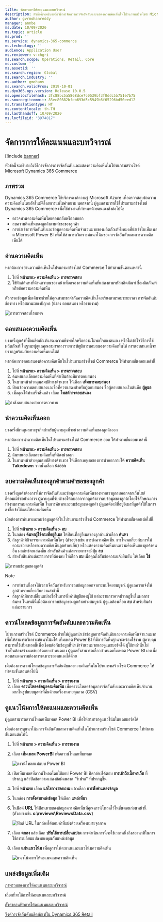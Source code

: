 ```yaml
---
title: จัดการการให้คะแนนและบทวิจารณ์
description: หัวข้อนี้จะอธิบายถึงวิธีการจัดการการจัดอันดับและแสดงความคิดเห็นในโปรแกรมสร้างไซต์ Microsoft Dynamics 365 Commerce
author: gvrmohanreddy
manager: annbe
ms.date: 10/09/2020
ms.topic: article
ms.prod: ''
ms.service: dynamics-365-commerce
ms.technology: ''
audience: Application User
ms.reviewer: v-chgri
ms.search.scope: Operations, Retail, Core
ms.custom: ''
ms.assetid: ''
ms.search.region: Global
ms.search.industry: ''
ms.author: gmohanv
ms.search.validFrom: 2019-10-01
ms.dyn365.ops.version: Release 10.0.5
ms.openlocfilehash: 3fc88bc5a5868dce7c0539bf3f0ddc5b751e7b75
ms.sourcegitcommit: 83ec80382bfeb693d5c5949b6f65296bd50eed12
ms.translationtype: HT
ms.contentlocale: th-TH
ms.lasthandoff: 10/09/2020
ms.locfileid: "3974017"
---
```

# <a name="manage-ratings-and-reviews"></a>จัดการการให้คะแนนและบทวิจารณ์

[!include [banner](includes/banner.md)]

หัวข้อนี้จะอธิบายถึงวิธีการจัดการการจัดอันดับและแสดงความคิดเห็นในโปรแกรมสร้างไซต์ Microsoft Dynamics 365 Commerce

## <a name="overview"></a>ภาพรวม

Dynamics 365 Commerce ใช้บริการองค์ความรู้ Microsoft Azure เพื่อตรวจสอบข้อความความคิดเห็นโดยอัตโนมัติโดยการแก้ไขคำหยาบ นอกจากนี้ ผู้ดูแลสามารถใช้โปรแกรมสร้างไซต์ Dynamics 365 Commerce เพื่อใช้ทำงานที่กำหนดด้วยตนเองดังต่อไปนี้:

- ตรวจทานความคิดเห็นโดยตอบกลับหรือลบออก
- ลบความคิดเห็นของลูกค้าตามคำขอของลูกค้า
- การนำเข้าการจัดอันดับและข้อมูลความคิดเห็นจำนวนมากของผลิตภัณฑ์ทั้งหมดที่นำเข้าในเท็มเพลต Microsoft Power BI เพื่อให้สามารถวิเคราะห์แนวโน้มของการจัดอันดับและการความคิดเห็นได้

## <a name="read-a-review"></a>อ่านความคิดเห็น 

หากต้องการอ่านความคิดเห็นในโปรแกรมสร้างไซต์ Commerce ให้ทำตามขั้นตอนเหล่านี้

1. ไปที่ **หน้าแรก\> ความคิดเห็น \> การตรวจสอบ**
1. ใช้ฟิลด์ค้นหาที่ด้านขวาบนของหน้าเพื่อกรองความคิดเห็นที่แสดงตามรหัสผลิตภัณฑ์ ชื่อผลิตภัณฑ์ หรือข้อความความคิดเห็น

ตัวกรองข้อมูลเพิ่มเติมจะช่วยให้คุณสามารถจำกัดความคิดเห็นโดยเรียงตามรอบระยะเวลา การจัดอันดับ ช่องทาง หรือสถานะของปัญหา (นำลง ตอบสนอง หรือรายงาน)

![การตรวจสอบโฮมเพจ](media/rnr-moderation-home.png) 

## <a name="respond-to-a-review"></a>ตอบสนองความคิดเห็น 

บางครั้งลูกค้าที่ซื้อผลิตภัณฑ์แสดงความพึงพอใจหรือความไม่พอใจของตนเอง หรือไม่เข้าใจวิธีการใช้ผลิตภัณฑ์ ในฐานะผู้ดูแลคุณสามารถลงรายการบัญชีการตอบสนองความคิดเห็นได้ การตอบสนองนี้จะปรากฏพร้อมกับความคิดเห็นบนไซต์ 

หากต้องการตอบสนองต่อความคิดเห็นในโปรแกรมสร้างไซต์ Commerce ให้ทำตามขั้นตอนเหล่านี้

1. ไปที่ **หน้าแรก\> ความคิดเห็น \> การตรวจสอบ**
1. ค้นหาและเลือกความคิดเห็นที่จำเป็นต้องมีการตอบสนอง
1. ในบานหน้าต่างคุณสมบัติทางด้านขวา ให้เลือก **เพิ่มการตอบสนอง**
1. ป้อนข้อความตอบสนองและชื่อที่ควรแสดงสำหรับผู้ตอบสนอง ชื่อผู้ตอบสนองเริ่มต้นคือ **ผู้ดูแล**
1. เมื่อคุณได้ทำเสร็จสิ้นแล้ว เลือก **โพสต์การตอบสนอง**

![กำลังตอบสนองต่อการตรวจทาน](media/rnr-moderation-response.png) 

## <a name="take-down-a-review"></a>นำความคิดเห็นออก 

บางครั้งมีเหตุผลทางธุรกิจสำหรับผู้ควบคุมที่จะนำความคิดเห็นของลูกค้าออก 

หากต้องการนำความคิดเห็นในโปรแกรมสร้างไซต์ Commerce ออก ให้ทำตามขั้นตอนเหล่านี้

1. ไปที่ **หน้าแรก\> ความคิดเห็น \> การตรวจสอบ**
1. ค้นหาและเลือกความคิดเห็นที่ต้องนำออก
1. ในบานหน้าต่างคุณสมบัติทางด้านขวา ให้เลือกเหตุผลของการนำออกภายใต้  **ความคิดเห็น Takedown** จากนั้นเลือก **นำออก**
    
## <a name="delete-a-customers-reviews-at-the-customers-request"></a>ลบความคิดเห็นของลูกค้าตามคำขอของลูกค้า 

บางครั้งลูกค้าต้องการให้การจัดอันดับและข้อมูลความคิดเห็นของพวกเขาถูกลบออกจากเว็บไซต์อีคอมเมิร์ซอย่างถาวร ผู้ควบคุมที่รับคำขอให้ลบออกจากลูกค้าอาจลบข้อมูลของลูกค้าโดยใช้ลักษณะการทำงานการลบความคิดเห็น ในการค้นหาและลบข้อมูลของลูกค้า ผู้ดูแลต้องมีที่อยู่อีเมลที่ลูกค้าใช้ในการลงชื่อเข้าใช้และให้ความคิดเห็น 

เมื่อต้องการค้นหาและลบข้อมูลลูกค้าในโปรแกรมสร้างไซต์ Commerce ให้ทำตามขั้นตอนต่อไปนี้

1. ไปที่ **หน้าแรก \> ความคิดเห็น \> ลบ**
1. ในกล่อง **ค้นหาผู้ใช้ตามที่อยู่อีเมล** ให้ป้อนที่อยู่อีเมลของลูกค้าแล้วเลือก **ค้นหา**
1. ถ้าลูกค้ามีกิจกรรมความคิดเห็นใดๆ (ตัวอย่างเช่น การส่งความคิดเห็น การโหวตเกี่ยวกับการให้ความช่วยเหลือของความคิดเห็นลูกค้าคนอื่น) หรือแสดงความคิดเห็นบนความคิดเห็นของลูกค้าคนอื่น ผลลัพธ์จะแสดงขึ้น สำหรับสินค้าแต่ละรายการจะมีปุ่ม **ลบ**
1. สำหรับสินค้าแต่ละรายการที่ต้องลบ ให้เลือก **ลบ** เมื่อคุณได้รับข้อความแจ้งยืนยัน ให้เลือก **ใช่** 
    
![การลบข้อมูลของลูกค้า](media/rnr-moderation-delete-reviews.png) 

> [!NOTE]
> - การทำเช่นนี้อาจใช้เวลาเจ็ดวันสำหรับการลบข้อมูลออกจากระบบโดยสมบูรณ์ ผู้ดูแลควรแจ้งให้ลูกค้าทราบเกี่ยวกับความล่าช้านี้
> - ถ้าลูกค้ามีการเปลี่ยนแปลงชื่อในการตั้งค่าบัญชีของผู้ใช้ แต่ละรายการอาจปรากฏขึ้นในผลการค้นหา ในกรณีนี้เมื่อต้องการลบข้อมูลของลูกค้าอย่างสมบูรณ์ ผู้ดูแลต้องเลือก **ลบ** สำหรับสินค้าแต่ละรายการ 

## <a name="download-ratings-and-reviews-data"></a>ดาวน์โหลดข้อมูลการจัดอันดับและความคิดเห็น

โปรแกรมสร้างไซต์ Commerce ช่วยให้ผู้ดูแลนำเข้าข้อมูลการจัดอันดับและความคิดเห็นจำนวนมากเพื่อให้สามารถวิเคราะห์แนวโน้มได้ เท็มเพลต Power BI ที่มีการวัดพื้นฐานจะพร้อมใช้งาน ผู้ควบคุมสามารถใช้เท็มเพลตนี้เพื่อเชื่อมต่อกับข้อมูลที่นำเข้าจำนวนมากและดูแดชบอร์ดได้ ผู้ใช้เหล่านั้นไม่จำเป็นต้องสร้างแดชบอร์ดแบบกำหนดเอง ผู้ดูแลยังสามารถเลือกกำหนดเท็มเพลต Power BI เองเพื่อตอบสนองความต้องการเฉพาะของตนเองได้ด้วย 

เมื่อต้องการดาวน์โหลดข้อมูลการจัดอันดับและความคิดเห็นในโปรแกรมสร้างไซต์ Commerce ให้ทำตามขั้นตอนต่อไปนี้

1. ไปที่ **หน้าแรก \> ความคิดเห็น \> การรายงาน**
1. เลือก **ดาวน์โหลดข้อมูลคามคิดเห็น** เพื่อดาวน์โหลดข้อมูลการจัดอันดับและความคิดเห็นจำนวนมากในรูปแบบมูลค่าที่คั่นด้วยเครื่องหมายจุลภาค (CSV)

## <a name="view-ratings-and-reviews-trends"></a>ดูแนวโน้มการให้คะแนนและความคิดเห็น

ผู้ดูแลสามารถดาวน์โหลดเท็มเพลต Power BI เพื่อให้สามารถดูแนวโน้มในแดชบอร์ดได้

เมื่อต้องการดูแนวโน้มการจัดอันดับและความคิดเห็นในโปรแกรมสร้างไซต์ Commerce ให้ทำตามขั้นตอนต่อไปนี้

1. ไปที่ **หน้าแรก \> ความคิดเห็น \> การรายงาน**
1. เลือก **เท็มเพลต PowerBI** เพื่อดาวน์โหลดเท็มเพลต

    ![ดาวน์โหลดแม่แบบ Power BI](media/rnr-moderation-reports.png) 

1. เปิดเท็มเพลตที่ดาวน์โหลดโดยใช้แอป Power BI ปิดกล่องโต้ตอบ **การเข้าถึงเนื้อหาเว็บ** ที่ปรากฏ แล้วปิดข้อความแสดงข้อผิดพลาด "รีเฟรช" ที่ปรากฏขึ้น
1. ไปที่ **หน้าแรก** เลือก **แก้ไขการสอบถาม** แล้วเลือก **การตั้งค่าแหล่งข้อมูล**
1. ในกล่อง **การตั้งค่าแหล่งข้อมูล** ให้เลือก **แหล่งที่มา**
1. ในฟิลด์ **URL** ให้ป้อนพาธของข้อมูลความคิดเห็นที่คุณดาวน์โหลดไว้ในขั้นตอนก่อนหน้านี้ (ตัวอย่างเช่น **c:\\reviews\\ReviewsData.csv**)

    ![ฟิลด์ URL ในกล่องโต้ตอบค่าที่แบ่งด้วยเครื่องหมายจุลภาค](media/rnr-powerbi-datasource-settings.png) 

1. เลือก **ตกลง** แล้วเลือก **ปรับใช้การเปลี่ยนแปลง** การดำเนินการนี้จะใช้เวลาหนึ่งถึงสองนาทีในการใช้การเปลี่ยนแปลงของคุณกับแหล่งข้อมูล
1. เลือก **แผ่นแนวโน้ม** เพื่อดูการให้คะแนนและแนวโน้มความคิดเห็น

    ![แนวโน้มการให้คะแนนและความคิดเห็น](media/rnr-powerbi-dashboard-template.png) 
    
## <a name="additional-resources"></a>แหล่งข้อมูลเพิ่มเติม

[ภาพรวมของการให้คะแนนและบทวิจารณ์](ratings-reviews-overview.md)

[เลือกที่จะใช้การให้คะแนนและบทวิจารณ์](opt-in-ratings-reviews.md)

[ตั้งค่าคอนฟิกการให้คะแนนและบทวิจารณ์](configure-ratings-reviews.md)

[ซิงค์การจัดอันดับผลิตภัณฑ์ใน Dynamics 365 Retail](sync-product-ratings.md)
